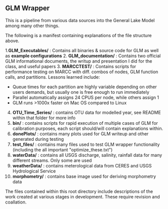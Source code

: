## GLM Wrapper

This is a pipeline from various data sources into the General Lake Model among many other things.

The following is a manifest containing explanations of the file structure above. 

1.**GLM_Executables/** : Contains all binaries & source code for GLM as well as **example configurations**
2. **GLM_documentation/** : Contains two official GLM informational documents, the writup and presentation I did for the class, and useful papers
3. **MARCCTEST/** : Contains scripts for performance testing on MARCC with diff. combos of nodes, GLM function calls, and partitions. Lessons learned include:
  * Queue times for each partition are highly variable depending on other users demands, but usually one is free enough to run immediately
  * Parallel automatically assigns 24 CPUS per node, while others assign 1
  * GLM runs >1000x faster on Mac OS compared to Linux

4. **OTU_Time_Series/** : contains OTU data for modelled year, see README within that folder for more info
5. **bin/** : contains scripts for rapid execution of multiple cases of GLM for calibration purposes, each script should/will contain explanations within.
6. **donePlots/** : contains many plots used for GLM writeup and other generated during testing
7. **test_files/** : contains many files used to test GLM wrapper functionality (including the all important "optimize_these.txt")
8. **waterData/** : contains all USGS discharge, salinity, rainfall data for many different streams. Only some are used
9. **weatherData/** : contains meterological data from CERES and USGS Hydrological Service
10. **morphometry/** : contains base image used for deriving morphometry data

The files contained within this root directory include descriptions of the work created at various stages in development.
These require revision and coallation. 



